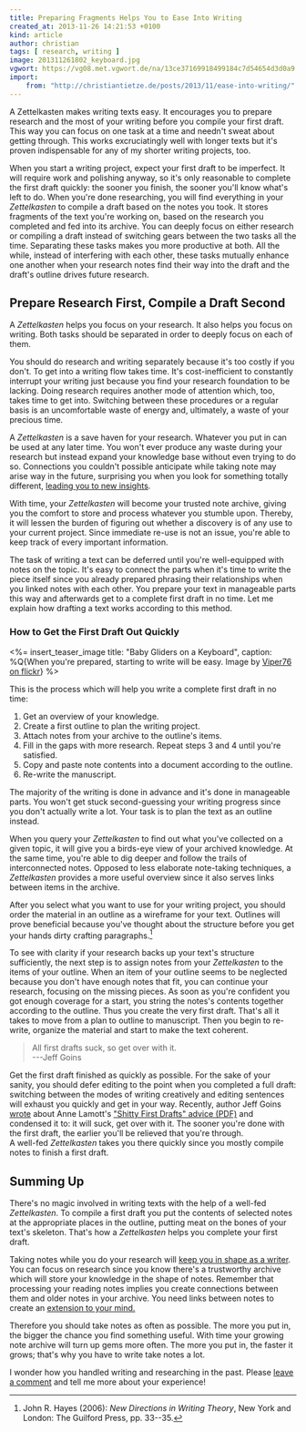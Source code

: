 ```yaml
---
title: Preparing Fragments Helps You to Ease Into Writing
created_at: 2013-11-26 14:21:53 +0100
kind: article
author: christian
tags: [ research, writing ]
image: 201311261802_keyboard.jpg
vgwort: https://vg08.met.vgwort.de/na/13ce37169918499184c7d54654d3d0a9
import:
    from: "http://christiantietze.de/posts/2013/11/ease-into-writing/"
---
```


A Zettelkasten makes writing texts easy.  It encourages you to prepare research and the most of your writing before you compile your first draft.  This way you can focus on one task at a time and needn't sweat about getting through.  This works excruciatingly well with longer texts but it's proven indispensable for any of my shorter writing projects, too.

When you start a writing project, expect your first draft to be imperfect.  It will require work and polishing anyway, so it's only reasonable to complete the first draft quickly:  the sooner you finish, the sooner you'll know what's left to do.  When you're done researching, you will find everything in your _Zettelkasten_ to compile a draft based on the notes you took.  It stores fragments of the text you're working on, based on the research you completed and fed into its archive.  You can deeply focus on either research or compiling a draft instead of switching gears between the two tasks all the time.  Separating these tasks makes you more productive at both.  All the while, instead of interfering with each other, these tasks mutually enhance one another when your research notes find their way into the draft and the draft's outline drives future research.

## Prepare Research First, Compile a Draft Second

A _Zettelkasten_ helps you focus on your research.  It also helps you focus on writing.  Both tasks should be separated in order to deeply focus on each of them. <!-- ct: why focus on each? -->

You should do research and writing separately because it's too costly if you don't.  To get into a writing flow takes time.  It's cost-inefficient to constantly interrupt your writing just because you find your research foundation to be lacking.  Doing research requires another mode of attention which, too, takes time to get into.  Switching between these procedures or a regular basis is an uncomfortable waste of energy and, ultimately, a waste of your precious time. <!-- ct: attention/energy waste:  how to circumvent? -->

A _Zettelkasten_ is a save haven for your research.  Whatever you put in can be used at any later time.  You won't ever produce any waste during your research but instead expand your knowledge base without even trying to do so. Connections you couldn't possible anticipate while taking note may arise way in the future, surprising you when you look for something totally different, [leading you to new insights][extend].

With time, your _Zettelkasten_ will become your trusted note archive, giving you the comfort to store and process whatever you stumble upon.  Thereby, it will lessen the burden of figuring out whether a discovery is of any use to your current project.  Since immediate re-use is not an issue, you're able to keep track of every important information.
<!-- ct: opens up problem of doing too much undirected research -->

The task of writing a text can be deferred until you're well-equipped with notes on the topic.  It's easy to connect the parts when it's time to write the piece itself since you already prepared phrasing their relationships when you linked notes with each other.  You prepare your text in manageable parts this way and afterwards get to a complete first draft in no time.  Let me explain how drafting a text works according to this method.
<!-- ct: TODO +book:  bsp. "beweglicher" textbausteine -->

### How to Get the First Draft Out Quickly

<%= insert_teaser_image title: "Baby Gliders on a Keyboard", caption: %Q{When you're prepared, starting to write will be easy. Image by <a href="http://www.flickr.com/photos/viper76/3247589452/">Viper76 on flickr</a>} %>

This is the process which will help you write a complete first draft in no time:

1. Get an overview of your knowledge.
2. Create a first outline to plan the writing project.
3. Attach notes from your archive to the outline's items.
4. Fill in the gaps with more research.  Repeat steps 3 and 4 until you're satisfied.
5. Copy and paste note contents into a document according to the outline.
6. Re-write the manuscript.

The majority of the writing is done in advance and it's done in manageable parts.  You won't get stuck second-guessing your writing progress since you don't actually write a lot.  Your task is to plan the text as an outline instead.

When you query your _Zettelkasten_ to find out what you've collected on a given topic, it will give you a birds-eye view of your archived knowledge.  At the same time, you're able to dig deeper and follow the trails of interconnected notes.  Opposed to less elaborate note-taking techniques, a _Zettelkasten_ provides a more useful overview since it also serves links between items in the archive. <!-- ct: usefulness of the overview -->

After you select what you want to use for your writing project, you should order the material in an outline as a wireframe <!--sf: Frame reicht --> for your text.  Outlines will prove beneficial because you've thought about the structure before you get your hands dirty crafting paragraphs.[^hayes2006writheor] 

To see with clarity if your research backs up your text's structure sufficiently, the next step is to assign notes from your _Zettelkasten_ to the items of your outline.  When an item of your outline seems to be neglected because you don't have enough notes that fit, you can continue your research, focusing on the missing pieces.  As soon as you're confident you got enough coverage for a start, you string the notes's contents together according to the outline.  Thus you create the very first draft.  That's all it takes to move from a plan to outline to manuscript.  Then you begin to re-write, organize the material and start to make the text coherent.

> All first drafts suck, so get over with it.  
> ---Jeff Goins

<!-- ct: get first draft out quickly -->
Get the first draft finished as quickly as possible.  For the sake of your sanity, you should defer editing to the point when you completed a full draft:  switching between the modes of writing creatively and editing sentences will exhaust you quickly and get in your way.  Recently, author Jeff Goins [wrote][goins] about Anne Lamott's ["Shitty First Drafts" advice (PDF)][sfd] and condensed it to: it will suck, get over with it.  The sooner you're done with the first draft, the earlier you'll be relieved that you're through.  
A well-fed _Zettelkasten_ takes you there quickly since you mostly compile notes to finish a first draft.

[goins]: http://goinswriter.com/write-less-not-more-how-to-slice-and-dice/
[sfd]: http://wrd.as.uky.edu/sites/default/files/1-Shitty%20First%20Drafts.pdf

[^hayes2006writheor]: John R. Hayes (2006):  _New Directions in Writing Theory_, New York and London: The Guilford Press, pp. 33--35.

## Summing Up

There's no magic involved in writing texts with the help of a well-fed _Zettelkasten_.  To compile a first draft you put the contents of selected notes at the appropriate places in the outline, putting meat on the bones of your text's skeleton. That's how a _Zettelkasten_ helps you complete your first draft.

Taking notes while you do your research will [keep you in shape as a writer][shape].  You can focus on research since you know there's a trustworthy archive which will store your knowledge in the shape of notes.  Remember that processing your reading notes implies you create connections between them and older notes in your archive.  You need links between notes to create an [extension to your mind.][extend]  

Therefore you should take notes as often as possible.  The more you put in, the bigger the chance you find something useful.  With time your growing note archive will turn up gems more often.  The more you put in, the faster it grows;  that's why you have to write take notes a lot. 

I wonder how you handled writing and researching in the past.  Please [leave a comment](#comments) and tell me more about your experience!

[extend]: /posts/extend-your-mind-and-memory-with-a-zettelkasten/
[shape]: /posts/useful-daily-writing-practice/

